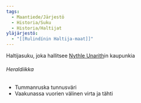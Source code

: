 ```yaml
---
tags:
  - Maantiede/Järjestö
  - Historia/Suku
  - Historia/Haltijat
yläjärjestö:
  - "[[Rulindínin Haltija-maat]]"
---
```

Haltijasuku, joka hallitsee [Nythle Unarith](Nythle%20Unarith.md)in kaupunkia


###### Heraldiikka 
- Tummanruska tunnusväri
- Vaakunassa vuorien välinen virta ja tähti